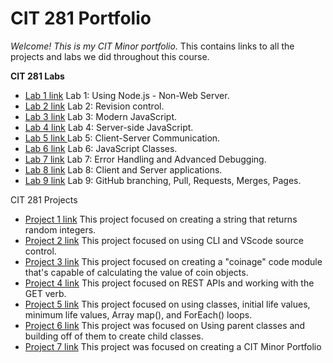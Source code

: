 # CIT 281 Portfolio
 *Welcome! This is my CIT Minor portfolio.* 
This contains links to all the projects and labs we did throughout this course.

**CIT 281 Labs**
- [Lab 1 link](https://github.com/Ileana10/CIT281-Lab-1-/blob/main/README.md) 
  Lab 1: Using Node.js - Non-Web Server.
- [Lab 2 link](https://github.com/Ileana10/CIT281--Lab-2/blob/main/README.md)
  Lab 2: Revision control.
- [Lab 3 link](https://github.com/Ileana10/CIT281-Lab-3/blob/main/README.md)
  Lab 3: Modern JavaScript.
- [Lab 4 link](https://github.com/Ileana10/CIT281-Lab-4/blob/main/README.md)
  Lab 4: Server-side JavaScript.
- [Lab 5 link ](https://github.com/Ileana10/CIT281-Lab-5/blob/main/README.md)
  Lab 5: Client-Server Communication.
- [Lab 6 link](https://github.com/Ileana10/CIT281-Lab-6-/blob/main/README.md)
  Lab 6: JavaScript Classes.
- [Lab 7 link](https://github.com/Ileana10/CIT281-Lab-7-/blob/main/README.md)
  Lab 7: Error Handling and Advanced Debugging.
- [Lab 8 link](https://github.com/Ileana10/CIT281-Lab-8-/blob/main/README.md)
  Lab 8: Client and Server applications.
- [Lab 9 link](https://github.com/Ileana10/CIT281-Lab-9/blob/main/README.md)
  Lab 9: GitHub branching, Pull, Requests, Merges, Pages.

CIT 281 Projects 

- [Project 1 link](https://github.com/Ileana10/CIT281-Project-1/blob/main/README.md)
  This project focused on creating a string that returns random integers.
- [Project 2 link](https://github.com/Ileana10/CIT281-Project-2/blob/main/README.md)
  This project focused on using CLI and VScode source control.
- [Project 3 link](https://github.com/Ileana10/CIT281-Project-3/blob/main/README.md)
This project focused on creating a "coinage" code module that's capable of calculating the value of coin objects.
- [Project 4 link](https://github.com/Ileana10/CIT281-Project-4/blob/main/README.md)
This project focused on REST APIs and working with the GET verb.
- [Project 5 link](https://github.com/Ileana10/CIT281-Project-5/blob/main/README.md)
This project focused on using classes, initial life values, minimum life values, Array map(), and ForEach() loops.
- [Project 6 link](https://github.com/Ileana10/CIT281-Project-6/blob/main/README.md)
  This project was focused on Using parent classes and building off of them to create child classes.
- [Project 7 link](https://github.com/Ileana10/CIT281-Project-7/blob/main/README.md)
  This project was focused on creating a CIT Minor Portfolio
  
